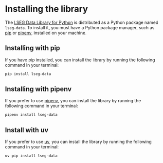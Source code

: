 # Installing the library

The [LSEG Data Library for Python](https://pypi.org/project/lseg-data/) is distributed as a Python package named `lseg-data`. To install it, you must have a Python package manager, such as [pip](https://pip.pypa.io/en/stable/) or [pipenv](https://pipenv.pypa.io/en/latest/), installed on your machine.

## Installing with pip

If you have pip installed, you can install the library by running the following command in your terminal:

```zsh
pip install lseg-data
```

## Installing with pipenv

If you prefer to use [pipenv](https://pipenv.pypa.io/en/latest/), you can install the library by running the following command in your terminal:

```zsh
pipenv install lseg-data
```

## Install with uv

If you prefer to use [uv](https://pypi.org/project/uv/), you can install the library by running the following command in your terminal:

```zsh
uv pip install lseg-data
```
